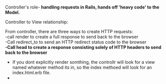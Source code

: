 Controller's role- <strong>handling requests in Rails, hands off 'heavy code' to the Model.</strong>

Controller to View relationship:

From controller, there are three ways to create HTTP requests:
<br>
  -call render to create a full response to send back to the browser
  <br>
  -Call redirect_to to send an HTTP redirect status code to the browser
  <br>
 <strong> -Call head to create a response consisting solely of HTTP headers to send back to the browser</strong>
 <br>
 - If you dont explicitly render somthing, the controllr will look for a view named whatever method its in, so the index methoed will look for an index.html.erb file.
 -
